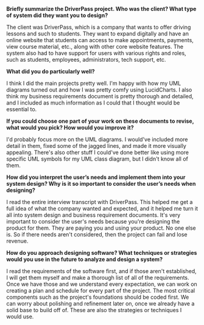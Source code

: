 **Briefly summarize the DriverPass project. Who was the client? What type of system did they want you to design?**

The client was DriverPass, which is a company that wants to offer driving lessons and such to students. They want to expand digitally and have an online website that students can access to make appointments, payments, view course material, etc., along with other core website features. The system also had to have support for users with various rights and roles, such as students, employees, administrators, tech support, etc.

**What did you do particularly well?**

I think I did the main projects pretty well. I'm happy with how my UML diagrams turned out and how I was pretty comfy using LucidCharts. I also think my business requirements document is pretty thorough and detailed, and I included as much information as I could that I thought would be essential to.

**If you could choose one part of your work on these documents to revise, what would you pick? How would you improve it?**

I'd probably focus more on the UML diagrams. I would've included more detail in them, fixed some of the jagged lines, and made it more visually appealing. There's also other stuff I could've done better like using more specific UML symbols for my UML class diagram, but I didn't know all of them.

**How did you interpret the user’s needs and implement them into your system design? Why is it so important to consider the user’s needs when designing?**

I read the entire interview transcript with DriverPass. This helped me get a full idea of what the company wanted and expected, and it helped me turn it all into system design and business requirement documents. It's very important to consider the user's needs because you're designing the product for them. They are paying you and using your product. No one else is. So if there needs aren't considered, then the project can fail and lose revenue.

**How do you approach designing software? What techniques or strategies would you use in the future to analyze and design a system?**

I read the requirements of the software first, and if those aren't established, I will get them myself and make a thorough list of all of the requirements. Once we have those and we understand every expectation, we can work on creating a plan and schedule for every part of the project. The most critical components such as the project's foundations should be coded first. We can worry about polishing and refinement later on, once we already have a solid base to build off of. These are also the strategies or techniques I would use.
